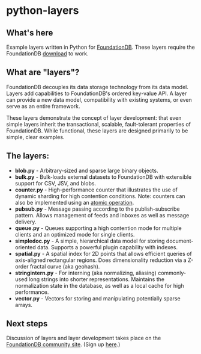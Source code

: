 python-layers
=============

What's here
-----------

Example layers written in Python for [FoundationDB](http://foundationdb.com/). These layers require the FoundationDB [download](http://foundationdb.com/get/) to work.

What are "layers"?
------------------

FoundationDB decouples its data storage technology from its data model. Layers add capabilities to FoundationDB's ordered key-value API. A layer can provide a new data model, compatibility with existing systems, or even serve as an entire framework.

These layers demonstrate the concept of layer development: that even simple layers inherit the transactional, scalable, fault-tolerant properties of FoundationDB. While functional, these layers are designed primarily to be simple, clear examples.

The layers:
-----------

 * **blob.py** - Arbitrary-sized and sparse large binary objects.
 * **bulk.py** - Bulk-loads external datasets to FoundationDB with extensible support for CSV, JSV, and blobs.
 * **counter.py** - High-performance counter that illustrates the use of dynamic sharding for high contention conditions. Note: counters can also be implemented using an [atomic operation](http://foundationdb.com/documentation/latest/api-python.html#atomic-operations).
 * **pubsub.py** - Message passing according to the publish-subscribe pattern. Allows management of feeds and inboxes as well as message delivery.
 * **queue.py** - Queues supporting a high contention mode for multiple clients and an optimized mode for single clients.
 * **simpledoc.py** - A simple, hierarchical data model for storing document-oriented data. Supports a powerful plugin capability with indexes.
 * **spatial.py** - A spatial index for 2D points that allows efficient queries of axis-aligned rectangular regions. Does dimensionality reduction via a Z-order fractal curve (aka geohash).
 * **stringintern.py** - For interning (aka normalizing, aliasing) commonly-used long strings into shorter representations. Maintains the normalization state in the database, as well as a local cache for high performance.
 * **vector.py** - Vectors for storing and manipulating potentially sparse arrays.

Next steps
----------

Discussion of layers and layer development takes place on the [FoundationDB community site](http://community.foundationdb.com/). (Sign up [here](http://foundationdb.com/).)
